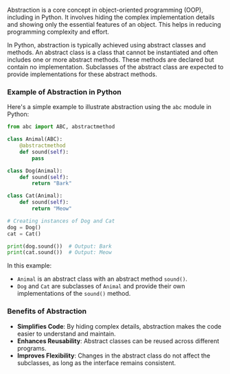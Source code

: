 Abstraction is a core concept in object-oriented programming (OOP), including in Python. It involves hiding the complex implementation details and showing only the essential features of an object. This helps in reducing programming complexity and effort.

In Python, abstraction is typically achieved using abstract classes and methods. An abstract class is a class that cannot be instantiated and often includes one or more abstract methods. These methods are declared but contain no implementation. Subclasses of the abstract class are expected to provide implementations for these abstract methods.

### Example of Abstraction in Python

Here's a simple example to illustrate abstraction using the `abc` module in Python:

```python
from abc import ABC, abstractmethod

class Animal(ABC):
    @abstractmethod
    def sound(self):
        pass

class Dog(Animal):
    def sound(self):
        return "Bark"

class Cat(Animal):
    def sound(self):
        return "Meow"

# Creating instances of Dog and Cat
dog = Dog()
cat = Cat()

print(dog.sound())  # Output: Bark
print(cat.sound())  # Output: Meow
```

In this example:
- `Animal` is an abstract class with an abstract method `sound()`.
- `Dog` and `Cat` are subclasses of `Animal` and provide their own implementations of the `sound()` method.

### Benefits of Abstraction
- **Simplifies Code**: By hiding complex details, abstraction makes the code easier to understand and maintain.
- **Enhances Reusability**: Abstract classes can be reused across different programs.
- **Improves Flexibility**: Changes in the abstract class do not affect the subclasses, as long as the interface remains consistent.

